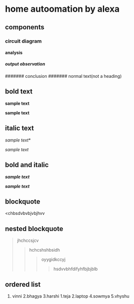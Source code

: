 # home autoomation by alexa
## components
### circuit diagram
#### analysis
##### output observation
####### conclusion
####### normal text(not a heading)
## bold text
**sample text**

__sample text__
## italic text
*sample text**

_sample text_
## bold and italic
**_sample text_**

__*sample text*__
## blockquote
<chbsdvbvbjvbjhvv
## nested blockquote
>jhchccsjcv
>>hchcshshbsidh
>>>oyygidkccyj
>>>>hsdvvbhfdifyhfbjbjblb
## ordered list
1. vinni
2.bhagya
3.harshi
  1.teja
  2.laptop
4.sowmya
5.vhyshu
